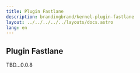 ```yaml
---
title: Plugin Fastlane
description: brandingbrand/kernel-plugin-fastlane
layout: ../../../../../layouts/docs.astro
lang: en
---
```


## Plugin Fastlane

TBD...0.0.8
